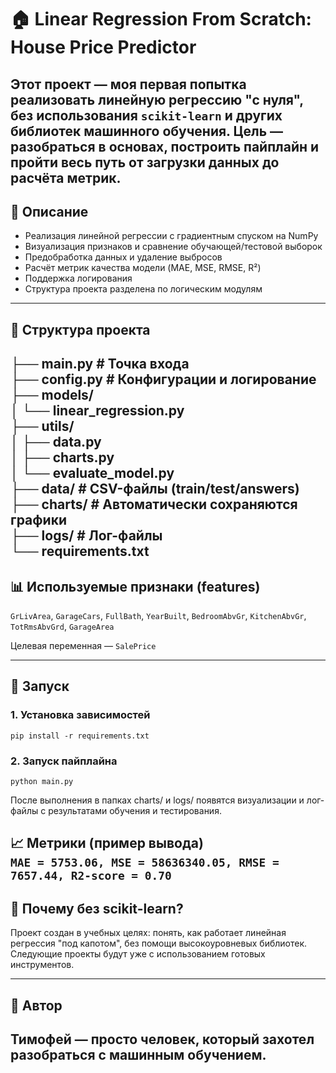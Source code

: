 # 🏠 Linear Regression From Scratch: House Price Predictor

Этот проект — моя первая попытка реализовать линейную регрессию "с нуля",
без использования `scikit-learn` и других библиотек машинного 
обучения. Цель — разобраться в основах, построить пайплайн и 
пройти весь путь от загрузки данных до расчёта метрик.
---
## 🚀 Описание

- Реализация линейной регрессии с градиентным спуском на NumPy
- Визуализация признаков и сравнение обучающей/тестовой выборок
- Предобработка данных и удаление выбросов
- Расчёт метрик качества модели (MAE, MSE, RMSE, R²)
- Поддержка логирования
- Структура проекта разделена по логическим модулям
---
## 📁 Структура проекта

├── main.py # Точка входа  
├── config.py # Конфигурации и логирование  
├── models/   
│ └── linear_regression.py  
├── utils/  
│ ├── data.py  
│ ├── charts.py  
│ └── evaluate_model.py  
├── data/ # CSV-файлы (train/test/answers)  
├── charts/ # Автоматически сохраняются графики  
├── logs/ # Лог-файлы  
└── requirements.txt
---
## 📊 Используемые признаки (features)

`GrLivArea`, `GarageCars`, `FullBath`, `YearBuilt`, 
`BedroomAbvGr`, `KitchenAbvGr`, `TotRmsAbvGrd`, `GarageArea`

Целевая переменная — `SalePrice`

---
## 🧪 Запуск

### 1. Установка зависимостей
```
pip install -r requirements.txt
```

### 2. Запуск пайплайна
```
python main.py
```

После выполнения в папках charts/ и logs/ появятся визуализации
и лог-файлы с результатами обучения и тестирования.

📈 Метрики (пример вывода)  
`
MAE = 5753.06, MSE = 58636340.05, RMSE = 7657.44, R2-score = 0.70
`
---
📌 Почему без scikit-learn? 
-
Проект создан в учебных целях: понять, как работает линейная 
регрессия "под капотом", без помощи высокоуровневых библиотек. 
Следующие проекты будут уже с использованием готовых инструментов.

---
👤 Автор
-
Тимофей — просто человек, который захотел разобраться
с машинным обучением.
---